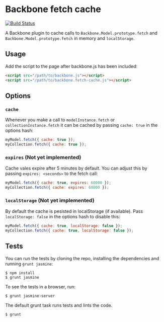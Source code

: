 # Backbone fetch cache

[![Build Status](https://travis-ci.org/mrappleton/backbone-fetch-cache.png?branch=master)](https://travis-ci.org/mrappleton/backbone-fetch-cache)

A Backbone plugin to cache calls to `Backbone.Model.prototype.fetch` and
`Backbone.Model.prototype.fetch` in memory and `localStorage`.

## Usage
Add the script to the page after backbone.js has been included:

```html
<script src="/path/to/backbone.js"></script>
<script src="/path/to/backbone.fetch-cache.js"></script>
```

## Options
### `cache`
Whenever you make a call to `modelInstance.fetch` or `collectionInstance.fetch`
it can be cached by passing `cache: true` in the options hash:

```js
myModel.fetch({ cache: true });
myCollection.fetch({ cache: true });
```

### `expires` (Not yet implemented)

Cache vales expire after 5 minutes by default. You can adjust this by passing
`expires: <seconds>` to the fetch call:

```js
myModel.fetch({ cache: true, expires: 60000 });
myCollection.fetch({ cache: expires: 60000 });
```

### `localStorage` (Not yet implemented)
By default the cache is pesisted in localStorage (if available). Pass
`localStorage: false` in the options hash to disable this:

```js
myModel.fetch({ cache: true, localStorage: false });
myCollection.fetch({ cache: true, localStorage: false });
```

## Tests
You can run the tests by cloning the repo, installing the dependencies and
running `grunt jasmine`:

```
$ npm install
$ grunt jasmine
```

To see the tests in a browser, run:

```
$ grunt jasmine-server
```

The default grunt task runs tests and lints the code.

```
$ grunt
```
